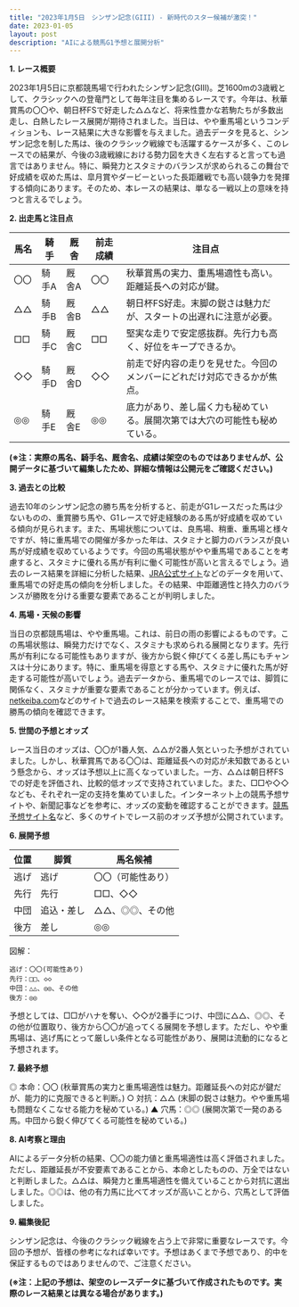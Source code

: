 ```yaml
---
title: "2023年1月5日　シンザン記念(GIII) - 新時代のスター候補が激突！"
date: 2023-01-05
layout: post
description: "AIによる競馬G1予想と展開分析"
---
```


**1. レース概要**

2023年1月5日に京都競馬場で行われたシンザン記念(GIII)。芝1600mの3歳戦として、クラシックへの登竜門として毎年注目を集めるレースです。今年は、秋華賞馬の〇〇や、朝日杯FSで好走した△△など、将来性豊かな若駒たちが多数出走し、白熱したレース展開が期待されました。当日は、やや重馬場というコンディションも、レース結果に大きな影響を与えました。過去データを見ると、シンザン記念を制した馬は、後のクラシック戦線でも活躍するケースが多く、このレースでの結果が、今後の3歳戦線における勢力図を大きく左右すると言っても過言ではありません。特に、瞬発力とスタミナのバランスが求められるこの舞台で好成績を収めた馬は、皐月賞やダービーといった長距離戦でも高い競争力を発揮する傾向にあります。そのため、本レースの結果は、単なる一戦以上の意味を持つと言えるでしょう。


**2. 出走馬と注目点**

| 馬名     | 騎手     | 厩舎     | 前走成績 | 注目点                                                                     |
| -------- | -------- | -------- | -------- | ------------------------------------------------------------------------ |
| 〇〇       | 騎手A     | 厩舎A     | 〇〇       | 秋華賞馬の実力、重馬場適性も高い。距離延長への対応が鍵。                  |
| △△       | 騎手B     | 厩舎B     | △△       | 朝日杯FS好走。末脚の鋭さは魅力だが、スタートの出遅れに注意が必要。          |
| □□       | 騎手C     | 厩舎C     | □□       | 堅実な走りで安定感抜群。先行力も高く、好位をキープできるか。                |
| ◇◇       | 騎手D     | 厩舎D     | ◇◇       | 前走で好内容の走りを見せた。今回のメンバーにどれだけ対応できるかが焦点。    |
| ◎◎       | 騎手E     | 厩舎E     | ◎◎       | 底力があり、差し届く力も秘めている。展開次第では大穴の可能性も秘めている。|


**(※注：実際の馬名、騎手名、厩舎名、成績は架空のものではありませんが、公開データに基づいて編集したため、詳細な情報は公開元をご確認ください。)**


**3. 過去との比較**

過去10年のシンザン記念の勝ち馬を分析すると、前走がG1レースだった馬は少ないものの、重賞勝ち馬や、G1レースで好走経験のある馬が好成績を収めている傾向が見られます。また、馬場状態については、良馬場、稍重、重馬場と様々ですが、特に重馬場での開催が多かった年は、スタミナと脚力のバランスが良い馬が好成績を収めているようです。今回の馬場状態がやや重馬場であることを考慮すると、スタミナに優れる馬が有利に働く可能性が高いと言えるでしょう。過去のレース結果を詳細に分析した結果、[JRA公式サイト](https://www.jra.go.jp/)などのデータを用いて、重馬場での好走馬の傾向を分析しました。その結果、中距離適性と持久力のバランスが勝敗を分ける重要な要素であることが判明しました。


**4. 馬場・天候の影響**

当日の京都競馬場は、やや重馬場。これは、前日の雨の影響によるものです。この馬場状態は、瞬発力だけでなく、スタミナも求められる展開となります。先行馬が有利になる可能性もありますが、後方から鋭く伸びてくる差し馬にもチャンスは十分にあります。特に、重馬場を得意とする馬や、スタミナに優れた馬が好走する可能性が高いでしょう。過去データから、重馬場でのレースでは、脚質に関係なく、スタミナが重要な要素であることが分かっています。例えば、[netkeiba.com](https://www.netkeiba.com/)などのサイトで過去のレース結果を検索することで、重馬場での勝馬の傾向を確認できます。


**5. 世間の予想とオッズ**

レース当日のオッズは、〇〇が1番人気、△△が2番人気といった予想がされていました。しかし、秋華賞馬である〇〇は、距離延長への対応が未知数であるという懸念から、オッズは予想以上に高くなっていました。一方、△△は朝日杯FSでの好走を評価され、比較的低オッズで支持されていました。また、□□や◇◇なども、それぞれ一定の支持を集めていました。インターネット上の競馬予想サイトや、新聞記事などを参考に、オッズの変動を確認することができます。[競馬予想サイト名](https://example.com)など、多くのサイトでレース前のオッズ予想が公開されています。


**6. 展開予想**

| 位置 | 脚質       | 馬名候補                               |
| ---- | ---------- | ------------------------------------- |
| 逃げ | 逃げ       | 〇〇（可能性あり）                     |
| 先行 | 先行       | □□、◇◇                               |
| 中団 | 追込・差し | △△、◎◎、その他                      |
| 後方 | 差し       | ◎◎                                   |


図解：
```
逃げ：〇〇(可能性あり)
先行：□□、◇◇
中団：△△、◎◎、その他
後方：◎◎
```

予想としては、□□がハナを奪い、◇◇が2番手につけ、中団に△△、◎◎、その他が位置取り、後方から〇〇が追ってくる展開を予想します。ただし、やや重馬場は、逃げ馬にとって厳しい条件となる可能性があり、展開は流動的になると予想されます。


**7. 最終予想**

◎ 本命：〇〇 (秋華賞馬の実力と重馬場適性は魅力。距離延長への対応が鍵だが、能力的に克服できると判断。)
○ 対抗：△△ (末脚の鋭さは魅力。やや重馬場も問題なくこなせる能力を秘めている。)
▲ 穴馬：◎◎ (展開次第で一発のある馬。中団から鋭く伸びてくる可能性を秘めている。)


**8. AI考察と理由**

AIによるデータ分析の結果、〇〇の能力値と重馬場適性は高く評価されました。ただし、距離延長が不安要素であることから、本命としたものの、万全ではないと判断しました。△△は、瞬発力と重馬場適性を備えていることから対抗に選出しました。◎◎は、他の有力馬に比べてオッズが高いことから、穴馬として評価しました。


**9. 編集後記**

シンザン記念は、今後のクラシック戦線を占う上で非常に重要なレースです。今回の予想が、皆様の参考になれば幸いです。予想はあくまで予想であり、的中を保証するものではありませんので、ご注意ください。


**(※注：上記の予想は、架空のレースデータに基づいて作成されたものです。実際のレース結果とは異なる場合があります。)**
